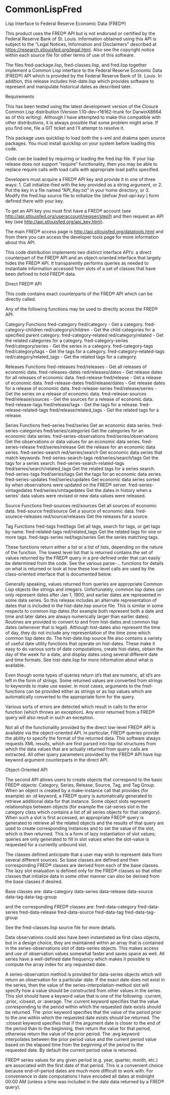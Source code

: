 CommonLispFred
==============

Lisp Interface to Federal Reserve Economic Data (FRED®)

This product uses the FRED® API but is not endorsed or certified by the Federal Reserve Bank of St. Louis. 
Information obtained using this API is subject to the "Legal Notices, Information and Disclaimers" described
at https://research.stlouisfed.org/legal.html. Also see the copyright notice within each source file for other terms of use of this software.

The files fred-package.lisp, fred-classes.lisp, and fred.lisp together implement a Common Lisp interface to the Federal Reserve Economic Data (FRED®) API which is provided by the Federal Reserve Bank of St. Louis. In addition, this release includes hist-date.lisp which provides software to represent and manipulate historical dates as described later.

Requirements

This has been tested using the latest development version of the Closure Common Lisp distribution (Version 1.10-dev-r16162-trunk  for DarwinX8664 as of this writing). Although I have attempted to make this compatible with other distributions, it is always possible that some problem might arise. If you find one, file a GIT ticket and I’ll attempt to resolve it.

This package uses quicklisp to load both the s-xml and drakma open source packages. You must install quicklisp on your system before loading this code.

Code can be loaded by requiring or loading the fred.lisp file. If your lisp release does not support “require” functionality, then you may be able to replace require calls with load calls with appropriate load paths specified.

Developers must acquire a FRED® API key and provide it in one of three ways:
	1.	Call initialize-fred with the key provided as a string argument, or
	2.	Put the key in a file named “API_Key.txt” in your home directory, or
	3.	Modify the fred.lisp source file to initialize the (defvar *fred-api-key* ) form defined there with your key. 

To get an API key you must first have a FRED® account (see http://api.stlouisfed.org/useraccount/regiser/step1) and then request an API key (see http://api.stlouisfed.org/api_key.html).

The main FRED® access page is http://api.stlouisfed.org/datatools.html and from there you can access the developer tools page for more information about this API.

This code distribution implements two distinct interface API’s: a direct counterpart of the FRED® API and an object-oriented interface that largely hides the FRED® API. It transparently performs queries as needed to instantiate information accessed from slots of a set of classes that have been defined to hold FRED® data.

Direct FRED® API

This code contains exact counterparts of the FRED® API which can be directly called.

Any of the following functions may be used to directly access the FRED® API:

Category Functions
   fred-category
	fred/category - Get a category.
   fred-category-children
	red/category/children - Get the child categories for a specified parent category.
   fred-category-related
	red/category/related - Get the related categories for a category.
   fred-category-series
	fred/category/series - Get the series in a category.
   fred-category-tags
	fred/category/tags - Get the tags for a category.
   fred-category-related-tags
	red/category/related_tags - Get the related tags for a category.

Releases Functions
   fred-releases 
	fred/releases - Get all releases of economic data.
   fred-releases-dates
	red/releases/dates - Get release dates for all releases of economic data.
   fred-release
	fred/release - Get a release of economic data.
   fred-release-dates
	fred/release/dates - Get release dates for a release of economic data.
   fred-release-series
	fred/release/series - Get the series on a release of economic data.
   fred-release-sources
	fred/release/sources - Get the sources for a release of economic data.
   fred-release-tags
	fred/release/tags - Get the tags for a release.
   fred-release-related-tags
	fred/release/related_tags - Get the related tags for a release.

Series Functions
   fred-series
	fred/series
	Get an economic data series.
   fred-series-categories
	fred/series/categories
	Get the categories for an economic data series.
   fred-series-observations
	fred/series/observations
	Get the observations or data values for an economic data series.
   fred-series-release
	fred/series/release
	Get the release for an economic data series.
   fred-series-search
	red/series/search
	Get economic data series that match keywords.
   fred-series-search-tags
	red/series/search/tags
	Get the tags for a series search.
   fred-series-search-related-tags
	fred/series/search/related_tags
	Get the related tags for a series search.
   fred-series-tags 
	fred/series/tags
	Get the tags for an economic data series.
   fred-series-updates
	fred/series/updates
	Get economic data series sorted by when observations were updated on the FRED® server.
   fred-series-vintagedates
	fred/series/vintagedates
	Get the dates in history when a series' data values were revised or new data values were released.

Source Functions
   fred-sources
	red/sources
	Get all sources of economic data.
   fred-source
	fred/source
	Get a source of economic data.
   fred-sourece-releases
	red/source/releases
	Get the releases for a source.

Tag Functions
   fred-tags
	fred/tags
	Get all tags, search for tags, or get tags by name.
   fred-related-tags
	red/related_tags
	Get the related tags for one or more tags.
   fred-tags-series
	red/tags/series 
	Get the series matching tags.

These functions return either a list or a list of lists, depending on the nature of the function. The lowest level list that is returned contains the set of values returned by the FRED® query in a pre-defined order that can easily be determined from the code. See the various parse-… functions for details on what is returned or look at how
these low-level calls are used by the class-oriented interface that is documented below.

Generally speaking, values returned from queries are appropriate Common Lisp objects like strings and integers. Unfortunately, common lisp dates can only represent dates after Jan 1, 1900, and earlier dates are represented in some data series. So this release includes an alternate representation of dates that is included in the hist-date.lisp source file. This is similar in some respects to common lisp dates (for example both represent both a date and time and later dates are always numerically larger than earlier dates). Routines are provided to convert to and from hist-dates and common lisp dates (whenever that is legal). Although hist-dates also represent the time of day, they do not include any representation of the time zone which common lisp dates do. The hist-date.lisp source file also contains a variety of useful date utility functions that operate on hist-dates. These make it easy to do various sorts of date computations, create hist-dates, obtain the day of the week for a date, and display dates using several different date and time formats. See hist-date.lisp for more information about what is available.

Even though some types of queries return id’s that are numeric, all id’s are left in the form of strings. Some returned values are converted from strings to keywords to make use easier. In most cases, arguments to the fred- functions can be provided either as strings or as lisp values which are automatically converted to the appropriate form for the query.

Various sorts of errors are detected which result in calls to the error function (which throws an exception). Any error returned from a FRED® query will also result in such an exception.

Not all of the functionality provided by the direct low-level FRED® API is available via the object-oriented API. In particular, FRED® queries provide the ability to specify the format of the returned data. This software always requests XML results, which are first parsed into lisp list structures from which the data values that are actually returned from query calls are extracted. All other query parameters provided by the FRED® API have lisp keyword argument counterparts in the direct API.

Object-Oriented API

The second API allows users to create objects that correspond to the basic FRED® objects: Category, Series, Release, Source, Tag, and Tag Group. When an object is created by a make-instance call that provides (for example) an :id keyword, a FRED® query is automatically generated to retrieve additional data for that instance. Some object slots represent relationships between objects (for example the cat-series slot in the category class which contains a list of all series objects for that category). When such a slot is first accessed, an appropriate FRED® query is generated to retrieve all the related objects and the results of that query are used to create corresponding instances and to set the value of the slot, which is then returned. This is a form of lazy instantiation of slot values; queries are only generated to fill in slot values when the slot-value is requested for a currently unbound slot.

The classes defined anticipate that a user may wish to represent data from several different sources. So base classes are defined and then corresponding FRED® classes are derived from each of the base classes. The lazy slot evaluation is defined only for the FRED® classes so that other classes that initialize data in some other manner can also be derived from the base classes if desired.

Base classes are:
   data-category
   data-series
   data-release
   data-source
   data-tag
   data-tag-group

and the corresponding FRED® classes are:
   fred-data-category
   fred-data-series
   fred-data-release
   fred-data-source
   fred-data-tag
   fred-data-tag-group

See the fred-classes.lisp source file for more details.

Data observations could also have been instantiated as first class objects, but in a design choice, they are maintained within an array that is contained in the series-observations slot of data-series objects. This makes access and use of observation values somewhat faster and saves space as well. All series have a well-defined date frequency which makes it possible to compute the array index for any requested date. 

A series-observation method is provided for data-series objects which will return an observation for a particular date. If the exact date does not exist in the series, then the value of the series-interpolation-method slot will specify how a value should be constructed from other values in the series. This slot should have a keyword value that is one of  the following:
	:current, :prior, :closest, or :average. 
The :current keyword specifies that the value corresponding to the period within which the requested date exists should be returned. The :prior keyword specifies that the value of the period prior to the one within which the requested date exists should be returned. The :closest keyword specifies that if the argument date is closer to the end of the period than to the beginning, then return the value for that period, otherwise return the value of the prior period. The :avg keyword interpolates between the prior period value and the current period value based on the elapsed time from the beginning of the period to the requested date. By default the current period value is returned.

FRED® series values for any given period (e.g. year, quarter, month, etc.) are associated with the first date of that period. This is a convenient choice because end-of-period dates are much more difficult to work with. For convenience in date computations I have encoded all dates at midnight 00:00 AM (unless a time was included in the date data returned by a FRED® query).
